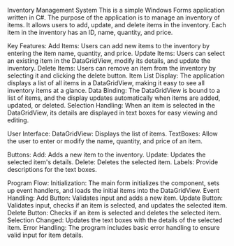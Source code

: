 Inventory Management System
This is a simple Windows Forms application written in C#. The purpose of the application is to manage an inventory of items. It allows users to add, update, and delete items in the inventory. Each item in the inventory has an ID, name, quantity, and price.

Key Features:
Add Items: Users can add new items to the inventory by entering the item name, quantity, and price.
Update Items: Users can select an existing item in the DataGridView, modify its details, and update the inventory.
Delete Items: Users can remove an item from the inventory by selecting it and clicking the delete button.
Item List Display: The application displays a list of all items in a DataGridView, making it easy to see all inventory items at a glance.
Data Binding: The DataGridView is bound to a list of items, and the display updates automatically when items are added, updated, or deleted.
Selection Handling: When an item is selected in the DataGridView, its details are displayed in text boxes for easy viewing and editing.

User Interface:
DataGridView: Displays the list of items.
TextBoxes: Allow the user to enter or modify the name, quantity, and price of an item.
  
Buttons:
Add: Adds a new item to the inventory.
Update: Updates the selected item's details.
Delete: Deletes the selected item.
Labels: Provide descriptions for the text boxes.
  
Program Flow:
Initialization: The main form initializes the component, sets up event handlers, and loads the initial items into the DataGridView.
Event Handling:
Add Button: Validates input and adds a new item.
Update Button: Validates input, checks if an item is selected, and updates the selected item.
Delete Button: Checks if an item is selected and deletes the selected item.
Selection Changed: Updates the text boxes with the details of the selected item.
Error Handling: The program includes basic error handling to ensure valid input for item details.
